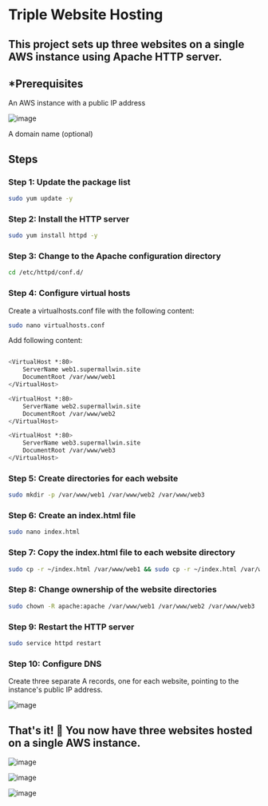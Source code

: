 # Triple Website Hosting
## This project sets up three websites on a single AWS instance using Apache HTTP server.

## *Prerequisites
An AWS instance with a public IP address

![image](https://github.com/user-attachments/assets/a5772bf8-acda-4c7e-a906-490930bdf50b)


A domain name (optional)

## Steps

### Step 1: Update the package list
```bash
sudo yum update -y
```
### Step 2: Install the HTTP server
```bash
sudo yum install httpd -y
```
### Step 3: Change to the Apache configuration directory
```bash
cd /etc/httpd/conf.d/
```
### Step 4: Configure virtual hosts

Create a virtualhosts.conf file with the following content:

```bash
sudo nano virtualhosts.conf
```
Add following content:

```bash

<VirtualHost *:80>
    ServerName web1.supermallwin.site
    DocumentRoot /var/www/web1
</VirtualHost>

<VirtualHost *:80>
    ServerName web2.supermallwin.site
    DocumentRoot /var/www/web2
</VirtualHost>

<VirtualHost *:80>
    ServerName web3.supermallwin.site
    DocumentRoot /var/www/web3
</VirtualHost>

```

### Step 5: Create directories for each website

```bash
sudo mkdir -p /var/www/web1 /var/www/web2 /var/www/web3
```

### Step 6: Create an index.html file
```bash
sudo nano index.html
```

### Step 7: Copy the index.html file to each website directory
```bash
sudo cp -r ~/index.html /var/www/web1 && sudo cp -r ~/index.html /var/www/web2 && sudo cp -r ~/index.html /var/www/web3
```

### Step 8: Change ownership of the website directories
```bash
sudo chown -R apache:apache /var/www/web1 /var/www/web2 /var/www/web3
```
### Step 9: Restart the HTTP server
```bash
sudo service httpd restart
```
### Step 10: Configure DNS
Create three separate A records, one for each website, pointing to the instance's public IP address.

![image](https://github.com/user-attachments/assets/9b0b1439-7807-46ca-ac2a-2a006b62c154)


## That's it! 🎉 You now have three websites hosted on a single AWS instance.


![image](https://github.com/user-attachments/assets/b52310f2-f40d-4c36-8750-d6647b3cb00a)

![image](https://github.com/user-attachments/assets/ca259613-ff7d-4092-a7fd-4c7d14edc435)

![image](https://github.com/user-attachments/assets/46b7567c-5ba3-4fca-9314-efdc2e746fdd)



